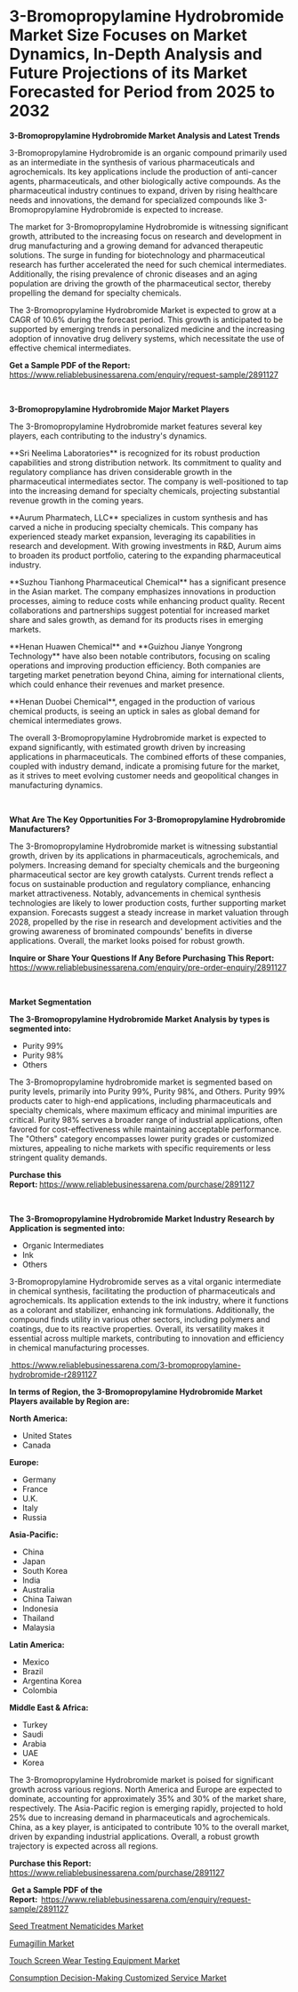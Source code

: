 <p><h1>3-Bromopropylamine Hydrobromide Market Size Focuses on Market Dynamics, In-Depth Analysis and Future Projections of its Market Forecasted for Period from 2025 to 2032</h1></p><p><strong>3-Bromopropylamine Hydrobromide Market Analysis and Latest Trends</strong></p>
<p><p>3-Bromopropylamine Hydrobromide is an organic compound primarily used as an intermediate in the synthesis of various pharmaceuticals and agrochemicals. Its key applications include the production of anti-cancer agents, pharmaceuticals, and other biologically active compounds. As the pharmaceutical industry continues to expand, driven by rising healthcare needs and innovations, the demand for specialized compounds like 3-Bromopropylamine Hydrobromide is expected to increase.</p><p>The market for 3-Bromopropylamine Hydrobromide is witnessing significant growth, attributed to the increasing focus on research and development in drug manufacturing and a growing demand for advanced therapeutic solutions. The surge in funding for biotechnology and pharmaceutical research has further accelerated the need for such chemical intermediates. Additionally, the rising prevalence of chronic diseases and an aging population are driving the growth of the pharmaceutical sector, thereby propelling the demand for specialty chemicals.</p><p>The 3-Bromopropylamine Hydrobromide Market is expected to grow at a CAGR of 10.6% during the forecast period. This growth is anticipated to be supported by emerging trends in personalized medicine and the increasing adoption of innovative drug delivery systems, which necessitate the use of effective chemical intermediates.</p></p>
<p><strong>Get a Sample PDF of the Report:&nbsp;</strong> <a href="https://www.reliablebusinessarena.com/enquiry/request-sample/2891127?utm_campaign=1905&utm_medium=2&utm_source=Github&utm_content=ia&utm_term=14032025&utm_id=3-bromopropylamine-hydrobromide">https://www.reliablebusinessarena.com/enquiry/request-sample/2891127</a></p>
<p>&nbsp;</p>
<p><strong>3-Bromopropylamine Hydrobromide Major Market Players</strong></p>
<p><p>The 3-Bromopropylamine Hydrobromide market features several key players, each contributing to the industry's dynamics. </p><p>**Sri Neelima Laboratories** is recognized for its robust production capabilities and strong distribution network. Its commitment to quality and regulatory compliance has driven considerable growth in the pharmaceutical intermediates sector. The company is well-positioned to tap into the increasing demand for specialty chemicals, projecting substantial revenue growth in the coming years.</p><p>**Aurum Pharmatech, LLC** specializes in custom synthesis and has carved a niche in producing specialty chemicals. This company has experienced steady market expansion, leveraging its capabilities in research and development. With growing investments in R&D, Aurum aims to broaden its product portfolio, catering to the expanding pharmaceutical industry.</p><p>**Suzhou Tianhong Pharmaceutical Chemical** has a significant presence in the Asian market. The company emphasizes innovations in production processes, aiming to reduce costs while enhancing product quality. Recent collaborations and partnerships suggest potential for increased market share and sales growth, as demand for its products rises in emerging markets.</p><p>**Henan Huawen Chemical** and **Guizhou Jianye Yongrong Technology** have also been notable contributors, focusing on scaling operations and improving production efficiency. Both companies are targeting market penetration beyond China, aiming for international clients, which could enhance their revenues and market presence.</p><p>**Henan Duobei Chemical**, engaged in the production of various chemical products, is seeing an uptick in sales as global demand for chemical intermediates grows.</p><p>The overall 3-Bromopropylamine Hydrobromide market is expected to expand significantly, with estimated growth driven by increasing applications in pharmaceuticals. The combined efforts of these companies, coupled with industry demand, indicate a promising future for the market, as it strives to meet evolving customer needs and geopolitical changes in manufacturing dynamics.</p></p>
<p>&nbsp;</p>
<p><strong>What Are The Key Opportunities For 3-Bromopropylamine Hydrobromide Manufacturers?</strong></p>
<p><p>The 3-Bromopropylamine Hydrobromide market is witnessing substantial growth, driven by its applications in pharmaceuticals, agrochemicals, and polymers. Increasing demand for specialty chemicals and the burgeoning pharmaceutical sector are key growth catalysts. Current trends reflect a focus on sustainable production and regulatory compliance, enhancing market attractiveness. Notably, advancements in chemical synthesis technologies are likely to lower production costs, further supporting market expansion. Forecasts suggest a steady increase in market valuation through 2028, propelled by the rise in research and development activities and the growing awareness of brominated compounds' benefits in diverse applications. Overall, the market looks poised for robust growth.</p></p>
<p><strong>Inquire or Share Your Questions If Any Before Purchasing This Report:</strong> <a href="https://www.reliablebusinessarena.com/enquiry/pre-order-enquiry/2891127?utm_campaign=1905&utm_medium=2&utm_source=Github&utm_content=ia&utm_term=14032025&utm_id=3-bromopropylamine-hydrobromide">https://www.reliablebusinessarena.com/enquiry/pre-order-enquiry/2891127</a></p>
<p>&nbsp;</p>
<p><strong>Market Segmentation</strong></p>
<p><strong>The 3-Bromopropylamine Hydrobromide Market Analysis by types is segmented into:</strong></p>
<p><ul><li>Purity 99%</li><li>Purity 98%</li><li>Others</li></ul></p>
<p><p>The 3-Bromopropylamine hydrobromide market is segmented based on purity levels, primarily into Purity 99%, Purity 98%, and Others. Purity 99% products cater to high-end applications, including pharmaceuticals and specialty chemicals, where maximum efficacy and minimal impurities are critical. Purity 98% serves a broader range of industrial applications, often favored for cost-effectiveness while maintaining acceptable performance. The "Others" category encompasses lower purity grades or customized mixtures, appealing to niche markets with specific requirements or less stringent quality demands.</p></p>
<p><strong>Purchase this Report:&nbsp;</strong><a href="https://www.reliablebusinessarena.com/purchase/2891127?utm_campaign=1905&utm_medium=2&utm_source=Github&utm_content=ia&utm_term=14032025&utm_id=3-bromopropylamine-hydrobromide">https://www.reliablebusinessarena.com/purchase/2891127</a></p>
<p>&nbsp;</p>
<p><strong>The 3-Bromopropylamine Hydrobromide Market Industry Research by Application is segmented into:</strong></p>
<p><ul><li>Organic Intermediates</li><li>Ink</li><li>Others</li></ul></p>
<p><p>3-Bromopropylamine Hydrobromide serves as a vital organic intermediate in chemical synthesis, facilitating the production of pharmaceuticals and agrochemicals. Its application extends to the ink industry, where it functions as a colorant and stabilizer, enhancing ink formulations. Additionally, the compound finds utility in various other sectors, including polymers and coatings, due to its reactive properties. Overall, its versatility makes it essential across multiple markets, contributing to innovation and efficiency in chemical manufacturing processes.</p></p>
<p><a href="https://www.reliablebusinessarena.com/3-bromopropylamine-hydrobromide-r2891127?utm_campaign=1905&utm_medium=2&utm_source=Github&utm_content=ia&utm_term=14032025&utm_id=3-bromopropylamine-hydrobromide">&nbsp;https://www.reliablebusinessarena.com/3-bromopropylamine-hydrobromide-r2891127</a></p>
<p><strong>In terms of Region, the 3-Bromopropylamine Hydrobromide Market Players available by Region are:</strong></p>
<p>
    <p> <strong> North America: </strong>
        <ul>
            <li>United States</li>
            <li>Canada</li>
        </ul>
        </p> 
    <p> <strong> Europe: </strong>
        <ul>
            <li>Germany</li>
            <li>France</li>
            <li>U.K.</li>
            <li>Italy</li>
            <li>Russia</li>
        </ul>
        </p> 
    <p> <strong> Asia-Pacific: </strong>
        <ul>
            <li>China</li>
            <li>Japan</li>
            <li>South Korea</li>
            <li>India</li>
            <li>Australia</li>
            <li>China Taiwan</li>
            <li>Indonesia</li>
            <li>Thailand</li>
            <li>Malaysia</li>
        </ul>
        </p> 
    <p> <strong> Latin America: </strong>
        <ul>
            <li>Mexico</li>
            <li>Brazil</li>
            <li>Argentina Korea</li>
            <li>Colombia</li>
        </ul>
        </p> 
    <p> <strong> Middle East & Africa: </strong>
        <ul>
            <li>Turkey</li>
            <li>Saudi</li>
            <li>Arabia</li>
            <li>UAE</li>
            <li>Korea</li>
        </ul>
    </p>
    </p>
<p><p>The 3-Bromopropylamine Hydrobromide market is poised for significant growth across various regions. North America and Europe are expected to dominate, accounting for approximately 35% and 30% of the market share, respectively. The Asia-Pacific region is emerging rapidly, projected to hold 25% due to increasing demand in pharmaceuticals and agrochemicals. China, as a key player, is anticipated to contribute 10% to the overall market, driven by expanding industrial applications. Overall, a robust growth trajectory is expected across all regions.</p></p>
<p><strong>Purchase this Report: </strong><a href="https://www.reliablebusinessarena.com/purchase/2891127?utm_campaign=1905&utm_medium=2&utm_source=Github&utm_content=ia&utm_term=14032025&utm_id=3-bromopropylamine-hydrobromide">https://www.reliablebusinessarena.com/purchase/2891127</a></p>
<p>&nbsp;<strong>Get a Sample PDF of the Report:&nbsp;&nbsp;</strong><a href="https://www.reliablebusinessarena.com/enquiry/request-sample/2891127?utm_campaign=1905&utm_medium=2&utm_source=Github&utm_content=ia&utm_term=14032025&utm_id=3-bromopropylamine-hydrobromide">https://www.reliablebusinessarena.com/enquiry/request-sample/2891127</a></p>
<p><strong></strong></p>
<p><p><a href="https://github.com/langolaskark/Market-Research-Report-List-1/blob/main/seed-treatment-nematicides-market.md?utm_campaign=1905&utm_medium=2&utm_source=Github&utm_content=ia&utm_term=14032025&utm_id=3-bromopropylamine-hydrobromide">Seed Treatment Nematicides Market</a></p><p><a href="https://github.com/thatejanet4y/Market-Research-Report-List-1/blob/main/fumagillin-market.md?utm_campaign=1905&utm_medium=2&utm_source=Github&utm_content=ia&utm_term=14032025&utm_id=3-bromopropylamine-hydrobromide">Fumagillin Market</a></p><p><a href="https://github.com/mabutironaldo/Market-Research-Report-List-7/blob/main/touch-screen-wear-testing-equipment-market.md?utm_campaign=1905&utm_medium=2&utm_source=Github&utm_content=ia&utm_term=14032025&utm_id=3-bromopropylamine-hydrobromide">Touch Screen Wear Testing Equipment Market</a></p><p><a href="https://github.com/guneycigdem35/Market-Research-Report-List-5/blob/main/consumption-decision-making-customized-service-market.md?utm_campaign=1905&utm_medium=2&utm_source=Github&utm_content=ia&utm_term=14032025&utm_id=3-bromopropylamine-hydrobromide">Consumption Decision-Making Customized Service Market</a></p></p>